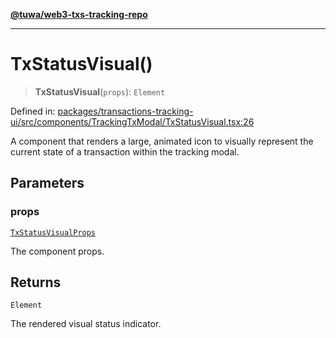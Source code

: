 [**@tuwa/web3-txs-tracking-repo**](../../../README.md)

***

# TxStatusVisual()

> **TxStatusVisual**(`props`): `Element`

Defined in: [packages/transactions-tracking-ui/src/components/TrackingTxModal/TxStatusVisual.tsx:26](https://github.com/TuwaIO/web3-transactions-tracking/blob/3081a57d5574d8647dc433129ed2c38de6defd83/packages/transactions-tracking-ui/src/components/TrackingTxModal/TxStatusVisual.tsx#L26)

A component that renders a large, animated icon to visually represent the
current state of a transaction within the tracking modal.

## Parameters

### props

[`TxStatusVisualProps`](../type-aliases/TxStatusVisualProps.md)

The component props.

## Returns

`Element`

The rendered visual status indicator.

